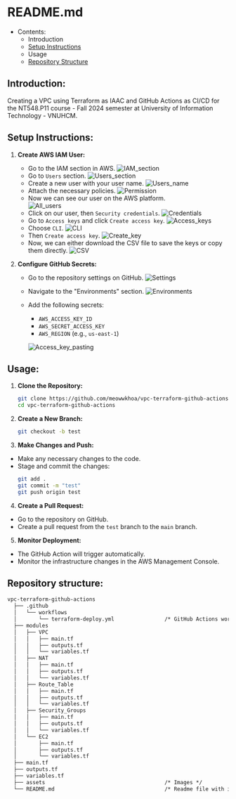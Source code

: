 # README.md

<!-- @import "[TOC]" {cmd="toc" depthFrom=1 depthTo=6 orderedList=false} -->
<!-- code_chunk_output -->

* Contents:
    * Introduction
    * [Setup Instructions](#setup-instructions)
    * Usage
    * [Repository Structure](#repository-structure)
<!-- /code_chunk_output -->

## Introduction:
Creating a VPC using Terraform as IAAC and GitHub Actions as CI/CD for the NT548.P11 course - Fall 2024 semester at University of Information Technology - VNUHCM.

## Setup Instructions:
1. **Create AWS IAM User:**
   - Go to the IAM section in AWS.
   ![IAM_section](assets/IAM_section.png)
   - Go to ``Users`` section.
   ![Users_section](assets/Users.png)
   - Create a new user with your user name.
   ![Users_name](assets/User_name.png)
   - Attach the necessary policies.
   ![Permission](assets/Permission.png)
   - Now we can see our user on the AWS platform.  
   ![All_users](assets/All_users.png)
   - Click on our user, then ``Security credentials``.
   ![Credentials](assets/Credential.png)
   - Go to ``Access keys`` and click ``Create access key``.
   ![Access_keys](assets/Access_keys.png)
   - Choose ``CLI``.
   ![CLI](assets/CLI.png)
   - Then ``Create access key``.
   ![Create_key](assets/Create_key.png)
   - Now, we can either download the CSV file to save the keys or copy them directly.
   ![CSV](assets/CSV.png)


2. **Configure GitHub Secrets:**
   - Go to the repository settings on GitHub.
   ![Settings](assets/Settings.png)
   - Navigate to the "Environments" section.
   ![Environments](assets/Environments.png)
   - Add the following secrets:
     - `AWS_ACCESS_KEY_ID`
     - `AWS_SECRET_ACCESS_KEY`
     - `AWS_REGION` (e.g., `us-east-1`)

      ![Access_key_pasting](assets/Access_key.png)

## Usage:
1. **Clone the Repository:**
   ```bash
   git clone https://github.com/meowwkhoa/vpc-terraform-github-actions.git
   cd vpc-terraform-github-actions
   ```

2. **Create a New Branch:**
   ```bash
   git checkout -b test
   ```

3. **Make Changes and Push:**
- Make any necessary changes to the code.
- Stage and commit the changes:
   ```bash
   git add .
   git commit -m "test"
   git push origin test
   ```    

4. **Create a Pull Request:**
- Go to the repository on GitHub.
- Create a pull request from the `test` branch to the `main` branch.

5. **Monitor Deployment:**
- The GitHub Action will trigger automatically.
- Monitor the infrastructure changes in the AWS Management Console.


## Repository structure:
```txt
vpc-terraform-github-actions
  ├── .github
  │   └── workflows
  │       └── terraform-deploy.yml                /* GitHub Actions workflow file */
  ├── modules
  │   ├── VPC
  │   │   ├── main.tf
  │   │   ├── outputs.tf
  │   │   └── variables.tf
  │   ├── NAT
  │   │   ├── main.tf
  │   │   ├── outputs.tf
  │   │   └── variables.tf
  │   ├── Route_Table
  │   │   ├── main.tf
  │   │   ├── outputs.tf
  │   │   └── variables.tf
  │   ├── Security_Groups
  │   │   ├── main.tf
  │   │   ├── outputs.tf
  │   │   └── variables.tf
  │   └── EC2
  │       ├── main.tf
  │       ├── outputs.tf
  │       └── variables.tf
  ├── main.tf
  ├── outputs.tf
  ├── variables.tf
  ├── assets                                      /* Images */
  └── README.md                                   /* Readme file with instructions */


```
